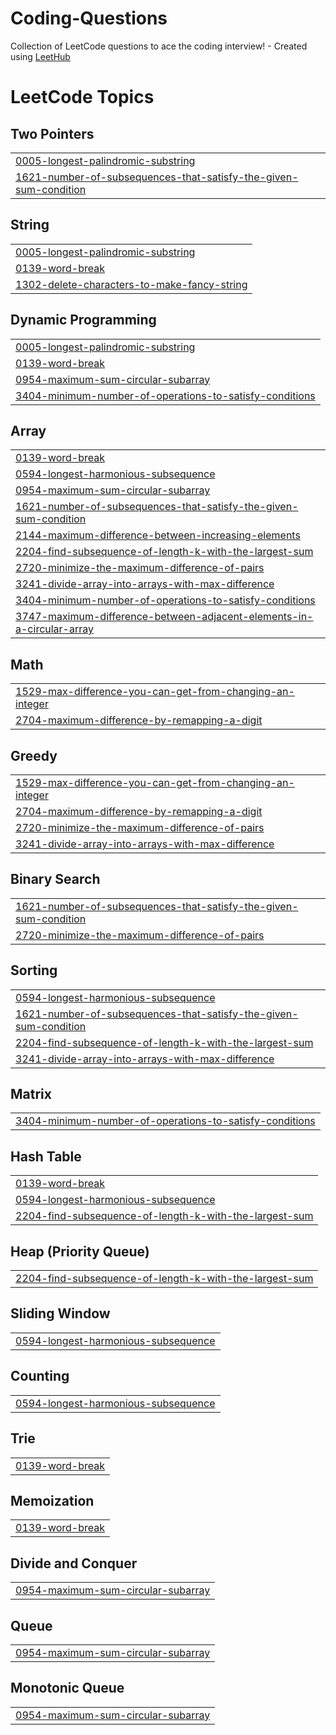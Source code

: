 # Coding-Questions
Collection of LeetCode questions to ace the coding interview! - Created using [LeetHub](https://github.com/QasimWani/LeetHub)

<!---LeetCode Topics Start-->
# LeetCode Topics
## Two Pointers
|  |
| ------- |
| [0005-longest-palindromic-substring](https://github.com/tazkhan24/Coding-Questions/tree/master/0005-longest-palindromic-substring) |
| [1621-number-of-subsequences-that-satisfy-the-given-sum-condition](https://github.com/tazkhan24/Coding-Questions/tree/master/1621-number-of-subsequences-that-satisfy-the-given-sum-condition) |
## String
|  |
| ------- |
| [0005-longest-palindromic-substring](https://github.com/tazkhan24/Coding-Questions/tree/master/0005-longest-palindromic-substring) |
| [0139-word-break](https://github.com/tazkhan24/Coding-Questions/tree/master/0139-word-break) |
| [1302-delete-characters-to-make-fancy-string](https://github.com/tazkhan24/Coding-Questions/tree/master/1302-delete-characters-to-make-fancy-string) |
## Dynamic Programming
|  |
| ------- |
| [0005-longest-palindromic-substring](https://github.com/tazkhan24/Coding-Questions/tree/master/0005-longest-palindromic-substring) |
| [0139-word-break](https://github.com/tazkhan24/Coding-Questions/tree/master/0139-word-break) |
| [0954-maximum-sum-circular-subarray](https://github.com/tazkhan24/Coding-Questions/tree/master/0954-maximum-sum-circular-subarray) |
| [3404-minimum-number-of-operations-to-satisfy-conditions](https://github.com/tazkhan24/Coding-Questions/tree/master/3404-minimum-number-of-operations-to-satisfy-conditions) |
## Array
|  |
| ------- |
| [0139-word-break](https://github.com/tazkhan24/Coding-Questions/tree/master/0139-word-break) |
| [0594-longest-harmonious-subsequence](https://github.com/tazkhan24/Coding-Questions/tree/master/0594-longest-harmonious-subsequence) |
| [0954-maximum-sum-circular-subarray](https://github.com/tazkhan24/Coding-Questions/tree/master/0954-maximum-sum-circular-subarray) |
| [1621-number-of-subsequences-that-satisfy-the-given-sum-condition](https://github.com/tazkhan24/Coding-Questions/tree/master/1621-number-of-subsequences-that-satisfy-the-given-sum-condition) |
| [2144-maximum-difference-between-increasing-elements](https://github.com/tazkhan24/Coding-Questions/tree/master/2144-maximum-difference-between-increasing-elements) |
| [2204-find-subsequence-of-length-k-with-the-largest-sum](https://github.com/tazkhan24/Coding-Questions/tree/master/2204-find-subsequence-of-length-k-with-the-largest-sum) |
| [2720-minimize-the-maximum-difference-of-pairs](https://github.com/tazkhan24/Coding-Questions/tree/master/2720-minimize-the-maximum-difference-of-pairs) |
| [3241-divide-array-into-arrays-with-max-difference](https://github.com/tazkhan24/Coding-Questions/tree/master/3241-divide-array-into-arrays-with-max-difference) |
| [3404-minimum-number-of-operations-to-satisfy-conditions](https://github.com/tazkhan24/Coding-Questions/tree/master/3404-minimum-number-of-operations-to-satisfy-conditions) |
| [3747-maximum-difference-between-adjacent-elements-in-a-circular-array](https://github.com/tazkhan24/Coding-Questions/tree/master/3747-maximum-difference-between-adjacent-elements-in-a-circular-array) |
## Math
|  |
| ------- |
| [1529-max-difference-you-can-get-from-changing-an-integer](https://github.com/tazkhan24/Coding-Questions/tree/master/1529-max-difference-you-can-get-from-changing-an-integer) |
| [2704-maximum-difference-by-remapping-a-digit](https://github.com/tazkhan24/Coding-Questions/tree/master/2704-maximum-difference-by-remapping-a-digit) |
## Greedy
|  |
| ------- |
| [1529-max-difference-you-can-get-from-changing-an-integer](https://github.com/tazkhan24/Coding-Questions/tree/master/1529-max-difference-you-can-get-from-changing-an-integer) |
| [2704-maximum-difference-by-remapping-a-digit](https://github.com/tazkhan24/Coding-Questions/tree/master/2704-maximum-difference-by-remapping-a-digit) |
| [2720-minimize-the-maximum-difference-of-pairs](https://github.com/tazkhan24/Coding-Questions/tree/master/2720-minimize-the-maximum-difference-of-pairs) |
| [3241-divide-array-into-arrays-with-max-difference](https://github.com/tazkhan24/Coding-Questions/tree/master/3241-divide-array-into-arrays-with-max-difference) |
## Binary Search
|  |
| ------- |
| [1621-number-of-subsequences-that-satisfy-the-given-sum-condition](https://github.com/tazkhan24/Coding-Questions/tree/master/1621-number-of-subsequences-that-satisfy-the-given-sum-condition) |
| [2720-minimize-the-maximum-difference-of-pairs](https://github.com/tazkhan24/Coding-Questions/tree/master/2720-minimize-the-maximum-difference-of-pairs) |
## Sorting
|  |
| ------- |
| [0594-longest-harmonious-subsequence](https://github.com/tazkhan24/Coding-Questions/tree/master/0594-longest-harmonious-subsequence) |
| [1621-number-of-subsequences-that-satisfy-the-given-sum-condition](https://github.com/tazkhan24/Coding-Questions/tree/master/1621-number-of-subsequences-that-satisfy-the-given-sum-condition) |
| [2204-find-subsequence-of-length-k-with-the-largest-sum](https://github.com/tazkhan24/Coding-Questions/tree/master/2204-find-subsequence-of-length-k-with-the-largest-sum) |
| [3241-divide-array-into-arrays-with-max-difference](https://github.com/tazkhan24/Coding-Questions/tree/master/3241-divide-array-into-arrays-with-max-difference) |
## Matrix
|  |
| ------- |
| [3404-minimum-number-of-operations-to-satisfy-conditions](https://github.com/tazkhan24/Coding-Questions/tree/master/3404-minimum-number-of-operations-to-satisfy-conditions) |
## Hash Table
|  |
| ------- |
| [0139-word-break](https://github.com/tazkhan24/Coding-Questions/tree/master/0139-word-break) |
| [0594-longest-harmonious-subsequence](https://github.com/tazkhan24/Coding-Questions/tree/master/0594-longest-harmonious-subsequence) |
| [2204-find-subsequence-of-length-k-with-the-largest-sum](https://github.com/tazkhan24/Coding-Questions/tree/master/2204-find-subsequence-of-length-k-with-the-largest-sum) |
## Heap (Priority Queue)
|  |
| ------- |
| [2204-find-subsequence-of-length-k-with-the-largest-sum](https://github.com/tazkhan24/Coding-Questions/tree/master/2204-find-subsequence-of-length-k-with-the-largest-sum) |
## Sliding Window
|  |
| ------- |
| [0594-longest-harmonious-subsequence](https://github.com/tazkhan24/Coding-Questions/tree/master/0594-longest-harmonious-subsequence) |
## Counting
|  |
| ------- |
| [0594-longest-harmonious-subsequence](https://github.com/tazkhan24/Coding-Questions/tree/master/0594-longest-harmonious-subsequence) |
## Trie
|  |
| ------- |
| [0139-word-break](https://github.com/tazkhan24/Coding-Questions/tree/master/0139-word-break) |
## Memoization
|  |
| ------- |
| [0139-word-break](https://github.com/tazkhan24/Coding-Questions/tree/master/0139-word-break) |
## Divide and Conquer
|  |
| ------- |
| [0954-maximum-sum-circular-subarray](https://github.com/tazkhan24/Coding-Questions/tree/master/0954-maximum-sum-circular-subarray) |
## Queue
|  |
| ------- |
| [0954-maximum-sum-circular-subarray](https://github.com/tazkhan24/Coding-Questions/tree/master/0954-maximum-sum-circular-subarray) |
## Monotonic Queue
|  |
| ------- |
| [0954-maximum-sum-circular-subarray](https://github.com/tazkhan24/Coding-Questions/tree/master/0954-maximum-sum-circular-subarray) |
<!---LeetCode Topics End-->